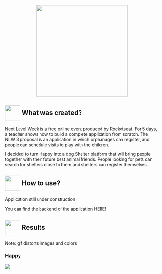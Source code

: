 
<h3 align="center">
  <img src="https://user-images.githubusercontent.com/65983895/95797138-1ed07280-0cc5-11eb-8bc6-f1bd6920b02e.png" width="300px"/>
</h3> 
<h2> <img src= "https://img.icons8.com/plasticine/2x/rocket.png" width="50px" height="50px" align="center"/> What was created? </h2>

<p> Next Level Week is a free online event produced by Rocketseat. For 5 days, a teacher shows how to build a complete application from scratch.
The NLW 3 proposal is an application in which orphanages can register, and people can schedule visits to play with the children. </p>

<p> I decided to turn Happy into a dog Shelter platform that will bring people together with their future best animal friends. People looking for pets can search for
shelters close to them and shelters can register themselves.
</p>

<h2> <img src="https://i.dlpng.com/static/png/6577858_preview.png" width="50px" align="center"/> How to use? </h2>
<p> Application still under construction </p>

<p> You can find the backend of the application <a href= "https://github.com/mjulialobo/happy-backend"> HERE! </a>
   

 <h2><img src="https://static.thenounproject.com/png/25759-200.png"width="50px" height="50px" align="center"/> Results</h2>

<p> Note: gif distorts images and colors </p>
 <h3> Happy</h3>
<img src ="https://user-images.githubusercontent.com/65983895/96078208-12484780-0e88-11eb-83be-8de271e36f86.gif"/>


